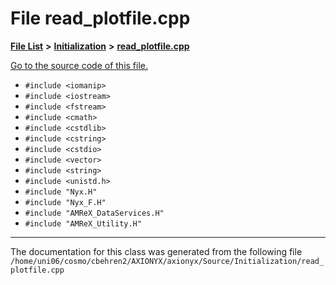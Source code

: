 
# File read\_plotfile.cpp


[**File List**](files.md) **>** [**Initialization**](dir_71a4420ed1f8982e7234eb6a0b7e6d5d.md) **>** [**read\_plotfile.cpp**](read__plotfile_8cpp.md)

[Go to the source code of this file.](read__plotfile_8cpp_source.md)



* `#include <iomanip>`
* `#include <iostream>`
* `#include <fstream>`
* `#include <cmath>`
* `#include <cstdlib>`
* `#include <cstring>`
* `#include <cstdio>`
* `#include <vector>`
* `#include <string>`
* `#include <unistd.h>`
* `#include "Nyx.H"`
* `#include "Nyx_F.H"`
* `#include "AMReX_DataServices.H"`
* `#include "AMReX_Utility.H"`
























------------------------------
The documentation for this class was generated from the following file `/home/uni06/cosmo/cbehren2/AXIONYX/axionyx/Source/Initialization/read_plotfile.cpp`
